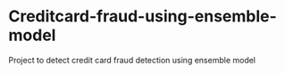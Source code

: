 # Creditcard-fraud-using-ensemble-model
Project to detect credit card fraud detection using ensemble model
